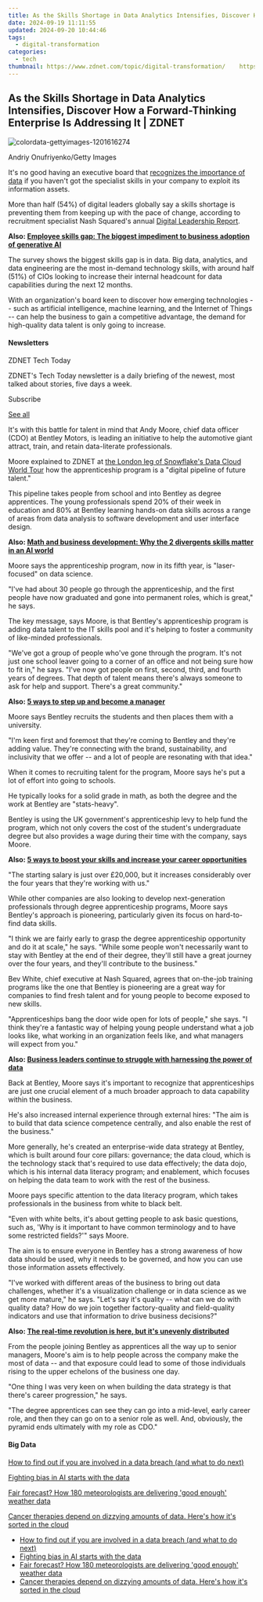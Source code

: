 ```yaml
---
title: As the Skills Shortage in Data Analytics Intensifies, Discover How a Forward-Thinking Enterprise Is Addressing It | ZDNET
date: 2024-09-19 11:11:55
updated: 2024-09-20 10:44:46
tags:
  - digital-transformation
categories:
  - tech
thumbnail: https://www.zdnet.com/topic/digital-transformation/    https://www.zdnet.com/a/img/resize/a2c2ad1db770852f56c4996596b1061d789c5150/2023/11/17/f5c16699-93ce-45f9-9ebf-e03b659740c1/colordata-gettyimages-1201616274.jpg?width=170&height=128&fit=crop&auto=webp
---
```


## As the Skills Shortage in Data Analytics Intensifies, Discover How a Forward-Thinking Enterprise Is Addressing It | ZDNET

![colordata-gettyimages-1201616274](https://www.zdnet.com/a/img/resize/a3e36f38f84a3688f09e6ca44129ba99ef44801f/2023/11/17/f5c16699-93ce-45f9-9ebf-e03b659740c1/colordata-gettyimages-1201616274.jpg?auto=webp&width=1280)

Andriy Onufriyenko/Getty Images

It's no good having an executive board that [recognizes the importance of data](https://www.zdnet.com/article/ai-and-automation-business-leaders-adopt-small-scale-solutions-for-greater-impact/) if you haven't got the specialist skills in your company to exploit its information assets.

More than half (54%) of digital leaders globally say a skills shortage is preventing them from keeping up with the pace of change, according to recruitment specialist Nash Squared's annual [Digital Leadership Report](https://www.nashsquared.com/2023-digital-leadership-report).

**Also: [Employee skills gap: The biggest impediment to business adoption of generative AI](https://www.zdnet.com/article/employee-skills-gap-and-trust-are-biggest-impediments-to-business-adoption-of-generative-ai/)**

The survey shows the biggest skills gap is in data. Big data, analytics, and data engineering are the most in-demand technology skills, with around half (51%) of CIOs looking to increase their internal headcount for data capabilities during the next 12 months.

With an organization's board keen to discover how emerging technologies -- such as artificial intelligence, machine learning, and the Internet of Things -- can help the business to gain a competitive advantage, the demand for high-quality data talent is only going to increase.

#### Newsletters

ZDNET Tech Today

ZDNET's Tech Today newsletter is a daily briefing of the newest, most talked about stories, five days a week.

 Subscribe

[See all](https://www.zdnet.com/newsletters/)

It's with this battle for talent in mind that Andy Moore, chief data officer (CDO) at Bentley Motors, is leading an initiative to help the automotive giant attract, train, and retain data-literate professionals.

Moore explained to ZDNET at [the London leg of Snowflake's Data Cloud World Tour](https://www.snowflake.com/events/data-cloud-world-tour-london/) how the apprenticeship program is a "digital pipeline of future talent."

This pipeline takes people from school and into Bentley as degree apprentices. The young professionals spend 20% of their week in education and 80% at Bentley learning hands-on data skills across a range of areas from data analysis to software development and user interface design.

**Also: [Math and business development: Why the 2 divergents skills matter in an AI world](https://www.zdnet.com/article/math-and-business-development-why-the-2-divergents-skills-matter-in-an-ai-world/)**

Moore says the apprenticeship program, now in its fifth year, is "laser-focused" on data science. 

"I've had about 30 people go through the apprenticeship, and the first people have now graduated and gone into permanent roles, which is great," he says.

The key message, says Moore, is that Bentley's apprenticeship program is adding data talent to the IT skills pool and it's helping to foster a community of like-minded professionals.

"We've got a group of people who've gone through the program. It's not just one school leaver going to a corner of an office and not being sure how to fit in," he says. "I've now got people on first, second, third, and fourth years of degrees. That depth of talent means there's always someone to ask for help and support. There's a great community."

**Also: [5 ways to step up and become a manager](https://www.zdnet.com/education/business-management/5-ways-to-step-up-and-become-a-manager/)**

Moore says Bentley recruits the students and then places them with a university. 

"I'm keen first and foremost that they're coming to Bentley and they're adding value. They're connecting with the brand, sustainability, and inclusivity that we offer -- and a lot of people are resonating with that idea." 

When it comes to recruiting talent for the program, Moore says he's put a lot of effort into going to schools. 

He typically looks for a solid grade in math, as both the degree and the work at Bentley are "stats-heavy".

Bentley is using the UK government's apprenticeship levy to help fund the program, which not only covers the cost of the student's undergraduate degree but also provides a wage during their time with the company, says Moore.

**Also: [5 ways to boost your skills and increase your career opportunities](https://www.zdnet.com/education/professional-development/5-ways-to-boost-your-skills-and-increase-your-career-opportunities/)**

"The starting salary is just over £20,000, but it increases considerably over the four years that they're working with us."

While other companies are also looking to develop next-generation professionals through degree apprenticeship programs, Moore says Bentley's approach is pioneering, particularly given its focus on hard-to-find data skills.

"I think we are fairly early to grasp the degree apprenticeship opportunity and do it at scale," he says. "While some people won't necessarily want to stay with Bentley at the end of their degree, they'll still have a great journey over the four years, and they'll contribute to the business."

Bev White, chief executive at Nash Squared, agrees that on-the-job training programs like the one that Bentley is pioneering are a great way for companies to find fresh talent and for young people to become exposed to new skills.

"Apprenticeships bang the door wide open for lots of people," she says. "I think they're a fantastic way of helping young people understand what a job looks like, what working in an organization feels like, and what managers will expect from you."

**Also: [Business leaders continue to struggle with harnessing the power of data](https://www.zdnet.com/article/business-leaders-focus-on-data-literacy/)**

Back at Bentley, Moore says it's important to recognize that apprenticeships are just one crucial element of a much broader approach to data capability within the business.

He's also increased internal experience through external hires: "The aim is to build that data science competence centrally, and also enable the rest of the business."

More generally, he's created an enterprise-wide data strategy at Bentley, which is built around four core pillars: governance; the data cloud, which is the technology stack that's required to use data effectively; the data dojo, which is his internal data literacy program; and enablement, which focuses on helping the data team to work with the rest of the business.

Moore pays specific attention to the data literacy program, which takes professionals in the business from white to black belt. 

"Even with white belts, it's about getting people to ask basic questions, such as, 'Why is it important to have common terminology and to have some restricted fields?'" says Moore.

The aim is to ensure everyone in Bentley has a strong awareness of how data should be used, why it needs to be governed, and how you can use those information assets effectively.

"I've worked with different areas of the business to bring out data challenges, whether it's a visualization challenge or in data science as we get more mature," he says. "Let's say it's quality -- what can we do with quality data? How do we join together factory-quality and field-quality indicators and use that information to drive business decisions?"

**Also: [The real-time revolution is here, but it's unevenly distributed](https://www.zdnet.com/article/the-real-time-revolution-is-here-but-its-unevenly-distributed/)**

From the people joining Bentley as apprentices all the way up to senior managers, Moore's aim is to help people across the company make the most of data -- and that exposure could lead to some of those individuals rising to the upper echelons of the business one day.

"One thing I was very keen on when building the data strategy is that there's career progression," he says. 

"The degree apprentices can see they can go into a mid-level, early career role, and then they can go on to a senior role as well. And, obviously, the pyramid ends ultimately with my role as CDO."

#### Big Data

[How to find out if you are involved in a data breach (and what to do next)](https://www.zdnet.com/article/were-you-caught-up-in-the-latest-data-breach-heres-how-to-tell/ "How to find out if you are involved in a data breach (and what to do next)")

[Fighting bias in AI starts with the data](https://www.zdnet.com/article/fighting-bias-in-ai-starts-with-the-data/ "Fighting bias in AI starts with the data")

[Fair forecast? How 180 meteorologists are delivering 'good enough' weather data](https://www.zdnet.com/article/fair-forecast-how-180-meteorologists-are-delivering-good-enough-weather-data/ "Fair forecast? How 180 meteorologists are delivering 'good enough' weather data")

[Cancer therapies depend on dizzying amounts of data. Here's how it's sorted in the cloud](https://www.zdnet.com/article/cancer-therapies-depend-on-dizzying-amounts-of-data-heres-how-its-getting-sorted-in-the-cloud/ "Cancer therapies depend on dizzying amounts of data. Here's how it's sorted in the cloud")

* [How to find out if you are involved in a data breach (and what to do next)](https://www.zdnet.com/article/were-you-caught-up-in-the-latest-data-breach-heres-how-to-tell/ "How to find out if you are involved in a data breach (and what to do next)")
* [Fighting bias in AI starts with the data](https://www.zdnet.com/article/fighting-bias-in-ai-starts-with-the-data/ "Fighting bias in AI starts with the data")
* [Fair forecast? How 180 meteorologists are delivering 'good enough' weather data](https://www.zdnet.com/article/fair-forecast-how-180-meteorologists-are-delivering-good-enough-weather-data/ "Fair forecast? How 180 meteorologists are delivering 'good enough' weather data")
* [Cancer therapies depend on dizzying amounts of data. Here's how it's sorted in the cloud](https://www.zdnet.com/article/cancer-therapies-depend-on-dizzying-amounts-of-data-heres-how-its-getting-sorted-in-the-cloud/ "Cancer therapies depend on dizzying amounts of data. Here's how it's sorted in the cloud")

<ins class="adsbygoogle"
     style="display:block"
     data-ad-format="autorelaxed"
     data-ad-client="ca-pub-7571918770474297"
     data-ad-slot="1223367746"></ins>



<ins class="adsbygoogle"
     style="display:block"
     data-ad-client="ca-pub-7571918770474297"
     data-ad-slot="8358498916"
     data-ad-format="auto"
     data-full-width-responsive="true"></ins>
